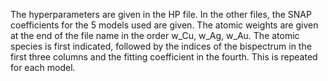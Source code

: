 The hyperparameters are given in the HP file.
In the other files, the SNAP coefficients for the 5 models used are given. 
The atomic weights are given at the end of the file name in the order w_Cu, w_Ag, w_Au.
The atomic species is first indicated, followed by the indices of the bispectrum in the first three columns and the fitting coefficient in the fourth.
This is repeated for each model.

